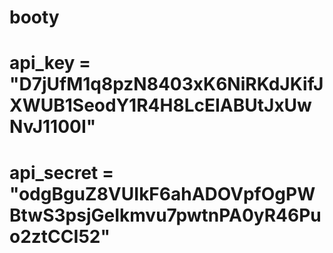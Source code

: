 # booty

# api_key = "D7jUfM1q8pzN8403xK6NiRKdJKifJXWUB1SeodY1R4H8LcEIABUtJxUwNvJ1100I"
# api_secret = "odgBguZ8VUIkF6ahADOVpfOgPWBtwS3psjGeIkmvu7pwtnPA0yR46Puo2ztCCI52"
